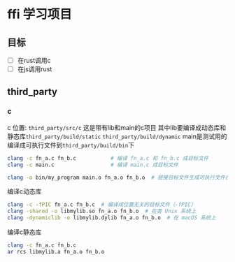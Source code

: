 # ffi 学习项目
## 目标
- [ ] 在rust调用c
- [ ] 在js调用rust

## third_party
### c
c 位置: `third_party/src/c` 这是带有lib和main的c项目 
其中lib要编译成动态库和静态库`third_party/build/static` `third_party/build/dynamic`
main是测试用的编译成可执行文件到`third_party/build/bin`下
```bash
clang -c fn_a.c fn_b.c           # 编译 fn_a.c 和 fn_b.c 成目标文件
clang -c main.c                  # 编译 main.c 成目标文件

clang -o bin/my_program main.o fn_a.o fn_b.o  # 链接目标文件生成可执行文件在 bin 目录中

```

编译c动态库
```bash
clang -c -fPIC fn_a.c fn_b.c  # 编译成位置无关的目标文件（-fPIC）
clang -shared -o libmylib.so fn_a.o fn_b.o  # 在类 Unix 系统上
clang -dynamiclib -o libmylib.dylib fn_a.o fn_b.o  # 在 macOS 系统上
```

编译c静态库
```bash
clang -c fn_a.c fn_b.c
ar rcs libmylib.a fn_a.o fn_b.o
```
